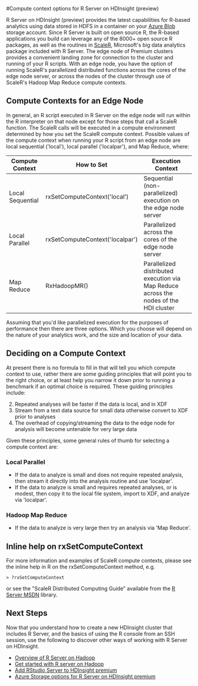 <properties
   pageTitle="Compute context options for R Server on HDInsight (preview) | Azure"
   description="Learn the different compute context options available to users with R Server on HDInsight (preview)"
   services="HDInsight"
   documentationCenter=""
   authors="jeffstokes72"
   manager="paulettem"
   editor="cgronlun"
/>

<tags
	ms.service="HDInsight"
	ms.date="05/31/2016"
	wacn.date=""/>

#Compute context options for R Server on HDInsight (preview)

R Server on HDInsight (preview) provides the latest capabilities for R-based analytics using data stored in HDFS in a container on your [Azure Blob](/documentation/articles/storage-introduction "Azure Blob storage") storage account.  Since R Server is built on open source R, the R-based applications you build can leverage any of the 8000+ open source R packages, as well as the routines in [ScaleR](http://www.revolutionanalytics.com/revolution-r-enterprise-scaler "Revolution Analytics ScaleR"), Microsoft's big data analytics package included with R Server.  The edge node of Premium clusters provides a convenient landing zone for connection to the cluster and running of your R scripts. With an edge node, you have the option of running ScaleR's parallelized distributed functions across the cores of the edge node server, or across the nodes of the cluster through use of ScaleR's Hadoop Map Reduce compute contexts.

## Compute Contexts for an Edge Node

In general, an R script executed in R Server on the edge node will run within the R interpreter on that node except for those steps that call a ScaleR function. The ScaleR calls will be executed in a compute environment determined by how you set the ScaleR compute context.  Possible values of the compute context when running your R script from an edge node are local sequential ('local'), local parallel ('localpar'), and Map Reduce, where: 

| Compute Context  | How to Set                      | Execution Context                                                                     |
|------------------|---------------------------------|---------------------------------------------------------------------------------------|
| Local Sequential | rxSetComputeContext('local')    | Sequential (non-parallelized) execution on the edge node server                       |
| Local Parallel   | rxSetComputeContext('localpar') | Parallelized across the cores of the edge node server                                 |
| Map Reduce       | RxHadoopMR()                    | Parallelized distributed execution via Map Reduce across the nodes of the HDI cluster |


Assuming that you'd like parallelized execution for the purposes of performance then there are three options. Which you choose will depend on the nature of your analytics work, and the size and location of your data. 

## Deciding on a Compute Context

At present there is no formula to fill in that will tell you which compute context to use, rather there are some guiding principles that will point you to the right choice, or at least help you narrow it down prior to running a benchmark if an optimal choice is required.  These guiding principles include: 

2.	Repeated analyses will be faster if the data is local, and in XDF 
3.	Stream from a text data source for small data otherwise convert to XDF prior to analyses 
4.	The overhead of copying/streaming the data to the edge node for analysis will become untenable for very large data 

Given these principles, some general rules of thumb for selecting a compute context are: 

### Local Parallel

- If the data to analyze is small and does not require repeated analysis, then stream it directly into the analysis routine and use 'localpar'. 
- If the data to analyze is small and requires repeated analyses, or is modest, then copy it to the local file system, import to XDF, and analyze via 'localpar'. 

### Hadoop Map Reduce

- If the data to analyze is very large then try an analysis via 'Map Reduce'.

## Inline help on rxSetComputeContext

For more information and examples of ScaleR compute contexts, please see the inline help in R on the rxSetComputeContext method, e.g. 

    > ?rxSetComputeContext 

or see the "ScaleR Distributed Computing Guide" available from the [R Server MSDN](https://msdn.microsoft.com/zh-cn/library/mt674634.aspx "R Server on MSDN") library.


## Next Steps

Now that you understand how to create a new HDInsight cluster that includes R Server, and the basics of using the R console from an SSH session, use the following to discover other ways of working with R Server on HDInsight.

- [Overview of R Server on Hadoop](/documentation/articles/hdinsight-hadoop-r-server-overview)
- [Get started with R server on Hadoop](/documentation/articles/hdinsight-hadoop-r-server-get-started)
- [Add RStudio Server to HDInsight premium](/documentation/articles/hdinsight-hadoop-r-server-install-r-studio)
- [Azure Storage options for R Server on HDInsight premium](/documentation/articles/hdinsight-hadoop-r-server-storage)